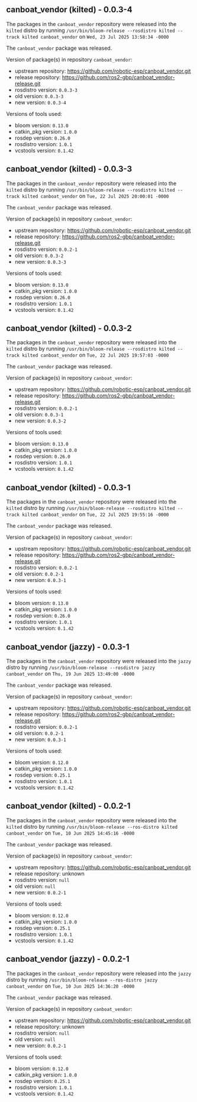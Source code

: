 ## canboat_vendor (kilted) - 0.0.3-4

The packages in the `canboat_vendor` repository were released into the `kilted` distro by running `/usr/bin/bloom-release --rosdistro kilted --track kilted canboat_vendor` on `Wed, 23 Jul 2025 13:58:34 -0000`

The `canboat_vendor` package was released.

Version of package(s) in repository `canboat_vendor`:

- upstream repository: https://github.com/robotic-esp/canboat_vendor.git
- release repository: https://github.com/ros2-gbp/canboat_vendor-release.git
- rosdistro version: `0.0.3-3`
- old version: `0.0.3-3`
- new version: `0.0.3-4`

Versions of tools used:

- bloom version: `0.13.0`
- catkin_pkg version: `1.0.0`
- rosdep version: `0.26.0`
- rosdistro version: `1.0.1`
- vcstools version: `0.1.42`


## canboat_vendor (kilted) - 0.0.3-3

The packages in the `canboat_vendor` repository were released into the `kilted` distro by running `/usr/bin/bloom-release --rosdistro kilted --track kilted canboat_vendor` on `Tue, 22 Jul 2025 20:00:01 -0000`

The `canboat_vendor` package was released.

Version of package(s) in repository `canboat_vendor`:

- upstream repository: https://github.com/robotic-esp/canboat_vendor.git
- release repository: https://github.com/ros2-gbp/canboat_vendor-release.git
- rosdistro version: `0.0.2-1`
- old version: `0.0.3-2`
- new version: `0.0.3-3`

Versions of tools used:

- bloom version: `0.13.0`
- catkin_pkg version: `1.0.0`
- rosdep version: `0.26.0`
- rosdistro version: `1.0.1`
- vcstools version: `0.1.42`


## canboat_vendor (kilted) - 0.0.3-2

The packages in the `canboat_vendor` repository were released into the `kilted` distro by running `/usr/bin/bloom-release --rosdistro kilted --track kilted canboat_vendor` on `Tue, 22 Jul 2025 19:57:03 -0000`

The `canboat_vendor` package was released.

Version of package(s) in repository `canboat_vendor`:

- upstream repository: https://github.com/robotic-esp/canboat_vendor.git
- release repository: https://github.com/ros2-gbp/canboat_vendor-release.git
- rosdistro version: `0.0.2-1`
- old version: `0.0.3-1`
- new version: `0.0.3-2`

Versions of tools used:

- bloom version: `0.13.0`
- catkin_pkg version: `1.0.0`
- rosdep version: `0.26.0`
- rosdistro version: `1.0.1`
- vcstools version: `0.1.42`


## canboat_vendor (kilted) - 0.0.3-1

The packages in the `canboat_vendor` repository were released into the `kilted` distro by running `/usr/bin/bloom-release --rosdistro kilted --track kilted canboat_vendor` on `Tue, 22 Jul 2025 19:55:16 -0000`

The `canboat_vendor` package was released.

Version of package(s) in repository `canboat_vendor`:

- upstream repository: https://github.com/robotic-esp/canboat_vendor.git
- release repository: https://github.com/ros2-gbp/canboat_vendor-release.git
- rosdistro version: `0.0.2-1`
- old version: `0.0.2-1`
- new version: `0.0.3-1`

Versions of tools used:

- bloom version: `0.13.0`
- catkin_pkg version: `1.0.0`
- rosdep version: `0.26.0`
- rosdistro version: `1.0.1`
- vcstools version: `0.1.42`


## canboat_vendor (jazzy) - 0.0.3-1

The packages in the `canboat_vendor` repository were released into the `jazzy` distro by running `/usr/bin/bloom-release --rosdistro jazzy canboat_vendor` on `Thu, 19 Jun 2025 13:49:00 -0000`

The `canboat_vendor` package was released.

Version of package(s) in repository `canboat_vendor`:

- upstream repository: https://github.com/robotic-esp/canboat_vendor.git
- release repository: https://github.com/ros2-gbp/canboat_vendor-release.git
- rosdistro version: `0.0.2-1`
- old version: `0.0.2-1`
- new version: `0.0.3-1`

Versions of tools used:

- bloom version: `0.12.0`
- catkin_pkg version: `1.0.0`
- rosdep version: `0.25.1`
- rosdistro version: `1.0.1`
- vcstools version: `0.1.42`


## canboat_vendor (kilted) - 0.0.2-1

The packages in the `canboat_vendor` repository were released into the `kilted` distro by running `/usr/bin/bloom-release --ros-distro kilted canboat_vendor` on `Tue, 10 Jun 2025 14:45:16 -0000`

The `canboat_vendor` package was released.

Version of package(s) in repository `canboat_vendor`:

- upstream repository: https://github.com/robotic-esp/canboat_vendor.git
- release repository: unknown
- rosdistro version: `null`
- old version: `null`
- new version: `0.0.2-1`

Versions of tools used:

- bloom version: `0.12.0`
- catkin_pkg version: `1.0.0`
- rosdep version: `0.25.1`
- rosdistro version: `1.0.1`
- vcstools version: `0.1.42`


## canboat_vendor (jazzy) - 0.0.2-1

The packages in the `canboat_vendor` repository were released into the `jazzy` distro by running `/usr/bin/bloom-release --ros-distro jazzy canboat_vendor` on `Tue, 10 Jun 2025 14:36:20 -0000`

The `canboat_vendor` package was released.

Version of package(s) in repository `canboat_vendor`:

- upstream repository: https://github.com/robotic-esp/canboat_vendor.git
- release repository: unknown
- rosdistro version: `null`
- old version: `null`
- new version: `0.0.2-1`

Versions of tools used:

- bloom version: `0.12.0`
- catkin_pkg version: `1.0.0`
- rosdep version: `0.25.1`
- rosdistro version: `1.0.1`
- vcstools version: `0.1.42`


